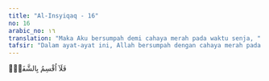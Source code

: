 ```yaml
---
title: "Al-Insyiqaq - 16"
no: 16
arabic_no: ١٦
translation: "Maka Aku bersumpah demi cahaya merah pada waktu senja, "
tafsir: "Dalam ayat-ayat ini, Allah bersumpah dengan cahaya merah pada waktu senja, dengan malam dan apa-apa yang diselubunginya dan dengan bulan apabila jadi purnama bahwa sesungguhnya manusia melalui tahap demi tahap dalam kehidupan, dari setetes air mani sampai dilahirkan.\n\nKemudian melalui masa kanak-kanak, remaja dan dewasa sampai tua. Kemudian dari hidup sampai mati, lalu dibangkitkan kembali, hidup kembali di surga atau neraka setelah melalui ujian dan perhitungan yang sangat teliti."
---
```

فَلَآ اُقْسِمُ بِالشَّفَقِۙ 